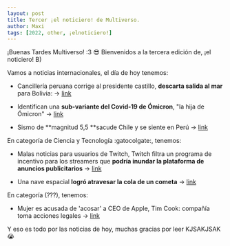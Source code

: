 ```yaml
---
layout: post
title: Tercer ¡el noticiero! de Multiverso.
author: Maxi
tags: [2022, other, ¡elnoticiero!]
---
```


¡Buenas Tardes Multiverso! :3 :sunglasses:
Bienvenidos a la tercera edición de, ¡el noticiero! B)

Vamos a noticias internacionales, el día de hoy tenemos:

- Cancillería peruana corrige al presidente castillo, **descarta salida al mar** para Bolivia: 
-> [link](https://www.biobiochile.cl/noticias/internacional/america-latina/2022/01/27/cancilleria-peruana-corrige-al-presidente-castillo-y-descarta-salida-soberana-al-mar-para-bolivia.shtml)

- Identifican una **sub-variante del Covid-19 de Ómicron**, "la hija de Ómicron"
-> [link](https://www.adnradio.cl/noticias/2022/01/27/identifican-a-la-hija-de-omicron-una-nueva-subvariante-del-covid-19.html)

- Sismo de **magnitud 5,5 **sacude Chile y se siente en Perú
-> [link](https://cnnespanol.cnn.com/2022/01/27/sismo-de-magnitud-55-en-chile-orix/)

En categoría de Ciencia y Tecnología :gatocolgate:, tenemos:

- Malas noticias para usuarios de Twitch, Twitch filtra un programa de incentivo para los streamers que **podría inundar la plataforma de anuncios publicitarios**
-> [link](https://www.fayerwayer.com/entretenimiento/2022/01/28/twitch-filtra-un-programa-de-incentivo-para-los-streamers-que-podria-inundar-la-plataforma-de-anuncios-publicitarios/)

- Una nave espacial **logró atravesar la cola de un cometa**
-> [link](https://www.latercera.com/que-pasa/noticia/por-primera-vez-una-nave-espacial-logro-atravesar-la-cola-de-un-cometa/3RIS6OYZ4NEMPAM4A63QTANMEE/)

En categoría (???), tenemos:

- Mujer es acusada de 'acosar' a CEO de Apple, Tim Cook: compañía toma acciones legales
-> [link](https://www.biobiochile.cl/noticias/ciencia-y-tecnologia/pc-e-internet/2022/01/27/mujer-es-acusada-de-insistente-acoso-a-ceo-de-apple-tim-cook-compania-toma-acciones-legales.shtml)

Y eso es todo por las noticias de hoy, muchas gracias por leer KJSAKJSAK :sob: